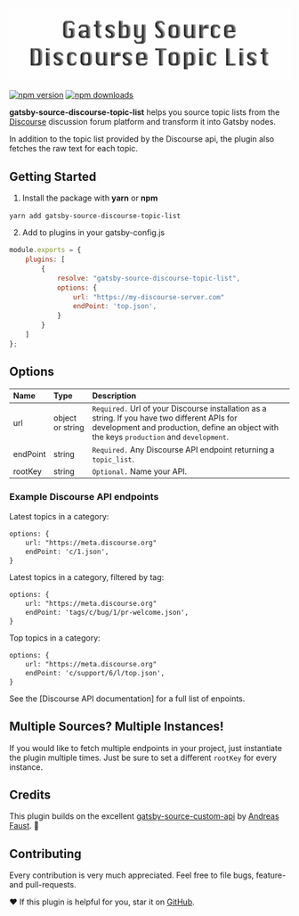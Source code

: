 ![Logo of gatsby-source-discourse-topic-list-logo](https://github.com/kristoferlund/gatsby-source-discourse-topic-list/raw/master/gatsby-source-discourse-topic-list-logo.png)

[![npm version](https://img.shields.io/npm/v/gatsby-source-discourse-topic-list.svg?style=flat-square)](https://www.npmjs.com/package/gatsby-source-discourse-topic-list) [![npm downloads](https://img.shields.io/npm/dm/gatsby-source-discourse-topic-list.svg?style=flat-square)](https://www.npmjs.com/package/gatsby-source-discourse-topic-list) 

**gatsby-source-discourse-topic-list** helps you source topic lists from the [Discourse](https://www.discourse.org/) discussion forum platform and transform it into Gatsby nodes.

In addition to the topic list provided by the Discourse api, the plugin also fetches the raw text for each topic. 

## Getting Started

1. Install the package with **yarn** or **npm**

`yarn add gatsby-source-discourse-topic-list`

2. Add to plugins in your gatsby-config.js

```javascript
module.exports = {
    plugins: [
        {
            resolve: "gatsby-source-discourse-topic-list",
            options: {
                url: "https://my-discourse-server.com"
                endPoint: 'top.json',
            }
        }
    ]
};
```

## Options

| **Name**  | **Type**         | **Description**                                                                                                                                                                                         |
| :-------- | :--------------- | :------------------------------------------------------------------------------------------------------------------------------------------------------------------------------------------------------ |
| url       | object or string | `Required.` Url of your Discourse installation as a string. If you have two different APIs for development and production, define an object with the keys `production` and `development`.                                  |
| endPoint   | string           | `Required.` Any Discourse API endpoint returning a `topic_list`.|
| rootKey   | string           | `Optional.` Name your API.|


### Example Discourse API endpoints

Latest topics in a category:
```
options: {
    url: "https://meta.discourse.org"
    endPoint: 'c/1.json',
}
```

Latest topics in a category, filtered by tag:

```
options: {
    url: "https://meta.discourse.org"
    endPoint: 'tags/c/bug/1/pr-welcome.json',
}
```
Top topics in a category:

```
options: {
    url: "https://meta.discourse.org"
    endPoint: 'c/support/6/l/top.json',
}
```

See the [Discourse API documentation] for a full list of enpoints.

## Multiple Sources? Multiple Instances!

If you would like to fetch multiple endpoints in your project, just instantiate the plugin multiple times. Just be sure to set a different `rootKey` for every instance. 


## Credits

This plugin builds on the excellent [gatsby-source-custom-api](https://github.com/AndreasFaust/gatsby-source-custom-api) by [Andreas Faust](https://github.com/AndreasFaust). 🙏

## Contributing

Every contribution is very much appreciated.
Feel free to file bugs, feature- and pull-requests.

❤️ If this plugin is helpful for you, star it on [GitHub](https://github.com/kristoferlund/gatsby-source-discourse-topic-list).